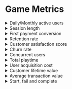 # Game Metrics

<details>

<summary>Daily/Monthly active users</summary>

Track what players want to see in a game by understanding what changes to a game increase the daily/monthly active user count.

</details>

<details>

<summary>Session length</summary>

Use to analyze how users engage with different areas of content.

</details>

<details>

<summary>First payment conversion</summary>

Design paid content by tracking how long it takes a user to start using the in-game shop.

</details>

<details>

<summary>Retention rate</summary>

Design future updates by understanding what keeps users playing.

</details>

<details>

<summary>Customer satisfaction score</summary>

Have users leave reviews or rank their satisfaction numerically.

</details>

<details>

<summary>Churn rate</summary>

Track how long a user engages with the game before uninstalling. If the game is uninstalled within a few hours, it suggests a tutorial is needed to walk users through how to play. If it is uninstalled after a few weeks, it may because o the repetitive content.

</details>

<details>

<summary>Concurrent users</summary>

Release content and provide effective marketing tools by understanding the demographics of a game's user base.&#x20;

</details>

<details>

<summary>Total playtime</summary>

Tracking the types of content that players spend the most time playing provides inspiration to design future updates that maximize playtime.

</details>

<details>

<summary>User acquisition cost</summary>

Measure the effectiveness of marketing promotional efforts.Success Metrics

</details>

<details>

<summary>Customer lifetime value</summary>

Understand how to convert users into profits. For F2P users generate revenues from ad revenue while P2E users generate from in-game purchases.

</details>

<details>

<summary>Average transaction value</summary>

Know how much money users are willing to spend on their game.

</details>

<details>

<summary>Start, fail and complete</summary>

Measure how difficult a piece of content is.

</details>
